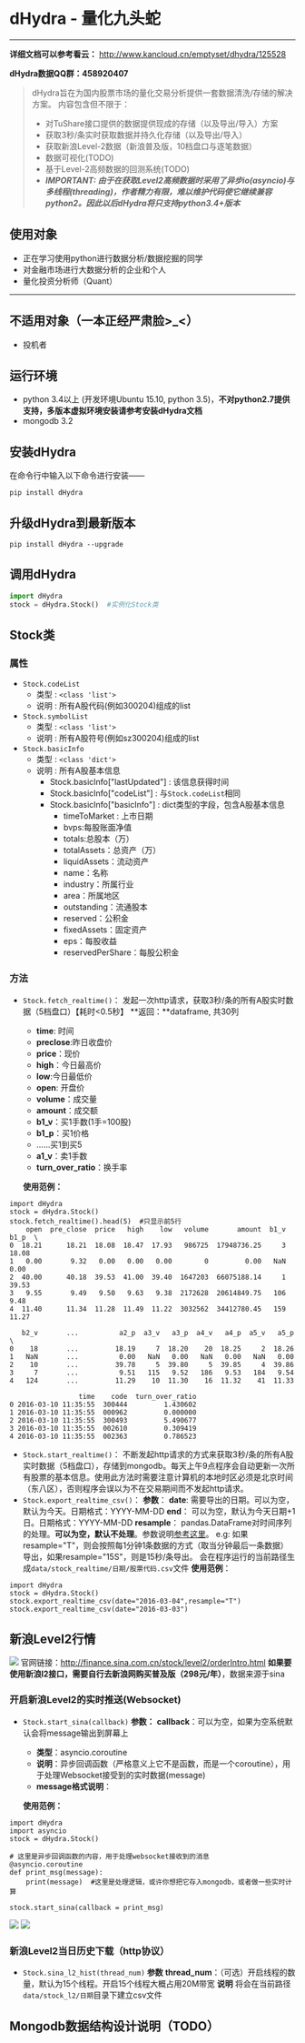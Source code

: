 # dHydra - 量化九头蛇

---
**详细文档可以参考看云：**
http://www.kancloud.cn/emptyset/dhydra/125528

**dHydra数据QQ群：458920407**
> 
> dHydra旨在为国内股票市场的量化交易分析提供一套数据清洗/存储的解决方案。
> 内容包含但不限于：
> - 对TuShare接口提供的数据提供现成的存储（以及导出/导入）方案
> - 获取3秒/条实时获取数据并持久化存储（以及导出/导入）
> - 获取新浪Level-2数据（新浪普及版，10档盘口与逐笔数据）
> - 数据可视化(TODO)
> - 基于Level-2高频数据的回测系统(TODO)
> - ***IMPORTANT: 由于在获取Level2高频数据时采用了异步io(asyncio)与多线程(threading)，作者精力有限，难以维护代码使它继续兼容python2。因此以后dHydra将只支持python3.4+版本***

## 使用对象
- 正在学习使用python进行数据分析/数据挖掘的同学
- 对金融市场进行大数据分析的企业和个人
- 量化投资分析师（Quant）
---
## 不适用对象（一本正经严肃脸>_<）
- 投机者

## 运行环境
 - python 3.4以上 (开发环境Ubuntu 15.10, python 3.5)，**不对python2.7提供支持，多版本虚拟环境安装请参考安装dHydra文档**
 - mongodb 3.2

## 安装dHydra
在命令行中输入以下命令进行安装——
```
pip install dHydra
```
## 升级dHydra到最新版本
```
pip install dHydra --upgrade
```
## 调用dHydra
```python
import dHydra
stock = dHydra.Stock()  #实例化Stock类
```
## Stock类

### 属性

- `Stock.codeList`
    - 类型  :   `<class 'list'>`
    - 说明  :   所有A股代码(例如300204)组成的list
- `Stock.symbolList`
    - 类型  :   `<class 'list'>`
    - 说明  :   所有A股符号(例如sz300204)组成的list
- `Stock.basicInfo`
    - 类型  :   `<class 'dict'>`
    - 说明  :   所有A股基本信息
        -   Stock.basicInfo["lastUpdated"]    : 该信息获得时间
        -   Stock.basicInfo["codeList"] : 与`Stock.codeList`相同
        -   Stock.basicInfo["basicInfo"]      : dict类型的字段，包含A股基本信息
            -   timeToMarket : 上市日期
            -   bvps:每股账面净值
            -   totals:总股本（万）
            -   totalAssets：总资产（万）
            -   liquidAssets：流动资产
            -   name：名称
            -   industry：所属行业
            -   area：所属地区
            -   outstanding：流通股本
            -   reserved：公积金
            -   fixedAssets：固定资产
            -   eps：每股收益
            -   reservedPerShare：每股公积金

### 方法

- `Stock.fetch_realtime()`：
    发起一次http请求，获取3秒/条的所有A股实时数据（5档盘口）【耗时<0.5秒】
    **返回：**dataframe, 共30列
    - **time**: 时间
    - **preclose**:昨日收盘价
    - **price**：现价
    - **high**：今日最高价
    - **low**:今日最低价
    - **open**: 开盘价
    - **volume**：成交量
    - **amount**：成交额
    - **b1_v**：买1手数(1手=100股)
    - **b1_p**：买1价格
    - ……买1到买5
    - **a1_v**：卖1手数
    - **turn_over_ratio**：换手率

    **使用范例：**
```
import dHydra
stock = dHydra.Stock()
stock.fetch_realtime().head(5)  #只显示前5行
    open  pre_close  price   high    low   volume       amount  b1_v   b1_p  \
0  18.21      18.21  18.08  18.47  17.93   986725  17948736.25     3  18.08   
1   0.00       9.32   0.00   0.00   0.00        0         0.00   NaN   0.00   
2  40.00      40.18  39.53  41.00  39.40  1647203  66075188.14     1  39.53   
3   9.55       9.49   9.50   9.63   9.38  2172628  20614849.75   106   9.48   
4  11.40      11.34  11.28  11.49  11.22  3032562  34412780.45   159  11.27   

   b2_v       ...          a2_p  a3_v   a3_p  a4_v   a4_p  a5_v   a5_p  \
0    18       ...         18.19     7  18.20    20  18.25     2  18.26   
1   NaN       ...          0.00   NaN   0.00   NaN   0.00   NaN   0.00   
2    10       ...         39.78     5  39.80     5  39.85     4  39.86   
3     7       ...          9.51   115   9.52   186   9.53   184   9.54   
4   124       ...         11.29    10  11.30    16  11.32    41  11.33   

                 time    code  turn_over_ratio  
0 2016-03-10 11:35:55  300444         1.430602  
1 2016-03-10 11:35:55  000962         0.000000  
2 2016-03-10 11:35:55  300493         5.490677  
3 2016-03-10 11:35:55  002610         0.309419  
4 2016-03-10 11:35:55  002363         0.786523
```
- `Stock.start_realtime()`：
    不断发起http请求的方式来获取3秒/条的所有A股实时数据（5档盘口），存储到mongodb。每天上午9点程序会自动更新一次所有股票的基本信息。使用此方法时需要注意计算机的本地时区必须是北京时间（东八区），否则程序会误以为不在交易期间而不发起http请求。
- `Stock.export_realtime_csv()`：
    **参数**：
    **date**: 
    需要导出的日期。可以为空，默认为今天。日期格式：YYYY-MM-DD
    **end**：
    可以为空，默认为今天日期+1日。日期格式：YYYY-MM-DD
    **resample**：
    pandas.DataFrame对时间序列的处理。**可以为空，默认不处理**。参数说明[参考这里](http://pandas.pydata.org/pandas-docs/stable/generated/pandas.DataFrame.resample.html)。
    e.g: 如果resample="T"，则会按照每1分钟1条数据的方式（取当分钟最后一条数据）导出，如果resample="15S"，则是15秒/条导出。
    会在程序运行的当前路径生成`data/stock_realtime/日期/股票代码.csv`文件
    **使用范例**：
```
import dHydra
stock = dHydra.Stock()
stock.export_realtime_csv(date="2016-03-04",resample="T")
stock.export_realtime_csv(date="2016-03-03")
```
## 新浪Level2行情
![](image/56e175952242f.png)
官网链接：http://finance.sina.com.cn/stock/level2/orderIntro.html
**如果要使用新浪l2接口，需要自行去新浪网购买普及版（298元/年）**，数据来源于sina
### 开启新浪Level2的实时推送(Websocket)
- `Stock.start_sina(callback)`
    **参数：**
    **callback**：可以为空，如果为空系统默认会将message输出到屏幕上
     - **类型**：asyncio.coroutine
     - **说明**：异步回调函数（严格意义上它不是函数，而是一个coroutine），用于处理Websocket接受到的实时数据(message)
     - **message格式说明**：
    
    **使用范例：**
```
import dHydra
import asyncio
stock = dHydra.Stock()

# 这里是异步回调函数的内容，用于处理websocket接收到的消息
@asyncio.coroutine
def print_msg(message):
    print(message)  #这里是处理逻辑，或许你想把它存入mongodb，或者做一些实时计算

stock.start_sina(callback = print_msg)
```
![](image/56e11d9096d14.png)
![](image/56e11d9c4be01.png)

### 新浪Level2当日历史下载（http协议）
- `Stock.sina_l2_hist(thread_num)`
    **参数**
    **thread_num**：（可选）开启线程的数量，默认为15个线程。开启15个线程大概占用20M带宽
    **说明**
    将会在当前路径`data/stock_l2/日期`目录下建立csv文件

## Mongodb数据结构设计说明（TODO）

  [1]: https://github.com/Emptyset110/dHydra.git
